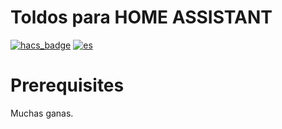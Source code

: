 # Toldos para HOME ASSISTANT

[![hacs_badge](https://img.shields.io/badge/HACS-Default-orange.svg)](https://github.com/hacs/integration)
[![es](https://img.shields.io/badge/lang-es-yellow.svg)](https://github.com/habibi1969/toldos/blob/main/README.md)

# Prerequisites

Muchas ganas.
